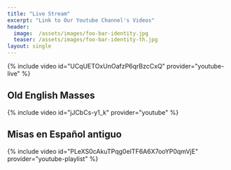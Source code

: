 ```yaml
---
title: "Live Stream"
excerpt: "Link to Our Youtube Channel's Videos"
header:
  image:  /assets/images/foo-bar-identity.jpg
  teaser: /assets/images/foo-bar-identity-th.jpg
layout: single
---
```


<!-- <iframe width="600" height="340" src="https://www.youtube.com/embed?max-results=1&controls=0&showinfo=0&rel=0&listType=user_uploads&list=UCqUETOxUnOafzP6qrBzcCxQ" frameborder="0" allowfullscreen></iframe> -->

<!-- THis is the link to the Video Live Stream -->
{% include video id="UCqUETOxUnOafzP6qrBzcCxQ" provider="youtube-live" %}


## Old English Masses

<!--  Link Here to the English Playlist -->
{% include video id="jJCbCs-y1_k" provider="youtube" %}

## Misas en Español antiguo

<!--  Link Here to the Spanish Playlist -->
{% include video id="PLeXS0cAkuTPqg0eITF6A6X7ooYP0qmVjE" provider="youtube-playlist" %}

